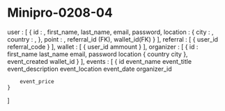# Minipro-0208-04

user : [
{
id : ,
first_name,
last_name,
email,
password,
location : {
city : ,
country : ,
},
point : ,
referral_id (FK),
wallet_id(FK)
}
],
referral : [
{
user_id
referral_code
}
],
wallet : [
{
user_id
ammount
}
],
organizer : [
{
id :
first_name
last_name
email,
password
location {
country
city
},
event_created
wallet_id
}
],
events : [
{
id
event_name
event_title
event_description
event_location
event_date
organizer_id

        event_price
    }

]
